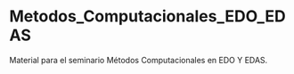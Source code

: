 # Metodos_Computacionales_EDO_EDAS
Material para el seminario Métodos Computacionales en  EDO Y EDAS.
